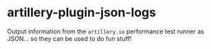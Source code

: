 # artillery-plugin-json-logs
Output information from the `artillery.io` performance test runner as JSON... so they can be used to do fun stuff!
